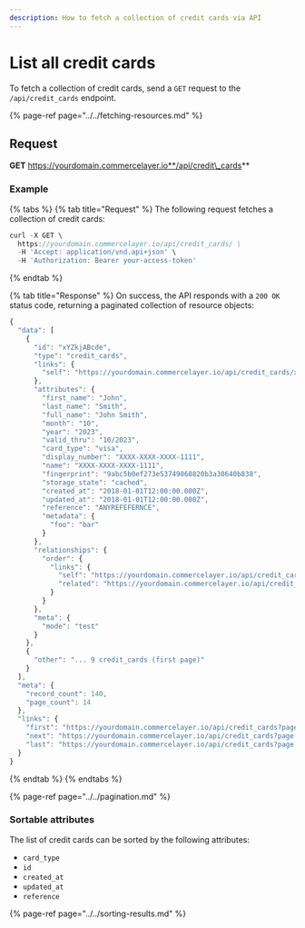 ```yaml
---
description: How to fetch a collection of credit cards via API
---
```


# List all credit cards

To fetch a collection of credit cards, send a `GET` request to the `/api/credit_cards` endpoint.

{% page-ref page="../../fetching-resources.md" %}

## Request

**GET** https://yourdomain.commercelayer.io**/api/credit\_cards**

### **Example**

{% tabs %}
{% tab title="Request" %}
The following request fetches a collection of credit cards:

```javascript
curl -X GET \
  https://yourdomain.commercelayer.io/api/credit_cards/ \
  -H 'Accept: application/vnd.api+json' \
  -H 'Authorization: Bearer your-access-token'
```
{% endtab %}

{% tab title="Response" %}
On success, the API responds with a `200 OK` status code, returning a paginated collection of resource objects:

```javascript
{
  "data": [
    {
      "id": "xYZkjABcde",
      "type": "credit_cards",
      "links": {
        "self": "https://yourdomain.commercelayer.io/api/credit_cards/xYZkjABcde"
      },
      "attributes": {
        "first_name": "John",
        "last_name": "Smith",
        "full_name": "John Smith",
        "month": "10",
        "year": "2023",
        "valid_thru": "10/2023",
        "card_type": "visa",
        "display_number": "XXXX-XXXX-XXXX-1111",
        "name": "XXXX-XXXX-XXXX-1111",
        "fingerprint": "9abc5b0ef273e53749068820b3a30640b838",
        "storage_state": "cached",
        "created_at": "2018-01-01T12:00:00.000Z",
        "updated_at": "2018-01-01T12:00:00.000Z",
        "reference": "ANYREFEFERNCE",
        "metadata": {
          "foo": "bar"
        }
      },
      "relationships": {
        "order": {
          "links": {
            "self": "https://yourdomain.commercelayer.io/api/credit_cards/xYZkjABcde/relationships/order",
            "related": "https://yourdomain.commercelayer.io/api/credit_cards/xYZkjABcde/order"
          }
        }
      },
      "meta": {
        "mode": "test"
      }
    },
    {
      "other": "... 9 credit_cards (first page)"
    }
  ],
  "meta": {
    "record_count": 140,
    "page_count": 14
  },
  "links": {
    "first": "https://yourdomain.commercelayer.io/api/credit_cards?page[number]=1&page[size]=10",
    "next": "https://yourdomain.commercelayer.io/api/credit_cards?page[number]=2&page[size]=10",
    "last": "https://yourdomain.commercelayer.io/api/credit_cards?page[number]=14&page[size]=10"
  }
}
```
{% endtab %}
{% endtabs %}

{% page-ref page="../../pagination.md" %}

### Sortable attributes

The list of credit cards can be sorted by the following attributes:

* `card_type`
* `id`
* `created_at`
* `updated_at`
* `reference`

{% page-ref page="../../sorting-results.md" %}


